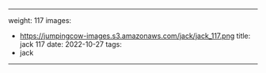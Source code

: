 
---
weight: 117
images:
- https://jumpingcow-images.s3.amazonaws.com/jack/jack_117.png
title: jack 117
date: 2022-10-27
tags:
- jack
---
